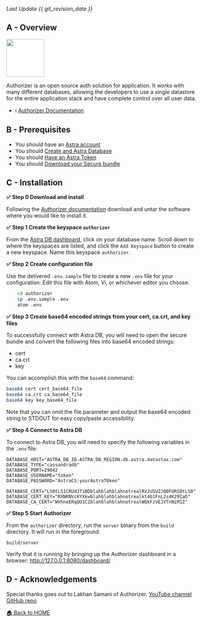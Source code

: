 *Last Update {{ git_revision_date }}*

## A - Overview

<img src="https://camo.githubusercontent.com/1f675c076a58e2faa3e81a84a959432d0edb4846212913efd212bde95191803e/68747470733a2f2f617574686f72697a65722e6465762f696d616765732f6c6f676f2e706e67" height="100px" />

Authorizer is an open source auth solution for application.  It works with many different databases, allowing the developers to use a single datastore for the entire application stack and have complete control over all user data.

- ℹ️ [Authorizer Documentation](https://docs.authorizer.dev/)

## B - Prerequisites

- You should have an [Astra account](http://astra.datastax.com/)
- You should [Create and Astra Database](https://github.com/datastaxdevs/awesome-astra/wiki/Create-an-AstraDB-Instance)
- You should [Have an Astra Token](https://github.com/datastaxdevs/awesome-astra/wiki/Create-an-Astra-Token)
- You should [Download your Secure bundle](https://github.com/datastaxdevs/awesome-astra/wiki/Download-the-secure-connect-bundle)

## C - Installation

**✅ Step 0 Download and install**

Following the [Authorizer documentation](https://docs.authorizer.dev/deployment/binary) download and untar the software where you would like to install it.

**✅ Step 1 Create the keyspace `authorizer`**

From the [Astra DB dashboard](https://astra.datastax.com), click on your database name. Scroll down to where the keyspaces are listed, and click the `Add Keyspace` button to create a new keyspace. Name this keyspace `authorizer`.

**✅ Step 2 Create configuration file**

Use the delivered `.env.sample` file to create a new `.env` file for your configuration.  Edit this file with Atom, Vi, or whichever editor you choose.
```bash
    cd authorizer
    cp .env.sample .env
    atom .env
```

**✅ Step 3 Create base64 encoded strings from your cert, ca.crt, and key files**

To successfully connect with Astra DB, you will need to open the secure bundle and convert the following files into base64 encoded strings:

 - cert
 - ca.crt
 - key

 You can accomplish this with the `base64` command:
 ```bash
base64 cert cert_base64_file
base64 ca.crt ca_base64_file
base64 key key_base64_file
 ```

Note that you can omit the file parameter and output the base64 encoded string to STDOUT for easy copy/paste accessibility.

**✅ Step 4 Connect to Astra DB**

To connect to Astra DB, you will need to specify the following variables in the `.env` file:

```
DATABASE_HOST="ASTRA_DB_ID-ASTRA_DB_REGION.db.astra.datastax.com"
DATABASE_TYPE="cassandradb"
DATABASE_PORT=29042
DATABASE_USERNAME="token"
DATABASE_PASSWORD="AstraCS:yourAstraT0ken"

DATABASE_CERT="LS0tLS1CRUdJTiBDblahblahblahnotrealRVJUSUZJQ0FURS0tLS0"
DATABASE_CERT_KEY="RXNRNVcKYXkwblahblahblahnotrealkt4b1FnL2s4K29IaD"
DATABASE_CA_CERT="WVhneERqQU1CZblahblahblahnotrealWQkFzVEJVTnNiM1Z"
```

**✅ Step 5 Start Authorizer**

From the `authorizer` directory, run the `server` binary from the `build` directory.  It will run in the foreground.
```
build/server
```

Verify that it is running by bringing up the Authorizer dashboard in a browser: http://127.0.0.1:8080/dashboard/

## D - Acknowledgements

Special thanks goes out to Lakhan Samani of Authorizer.
[YouTube channel](https://www.youtube.com/c/LakhanSamani/featured)
[GitHub repo](https://github.com/authorizerdev/authorizer)

[🏠 Back to HOME](https://awesome-astra.github.io/docs/)
